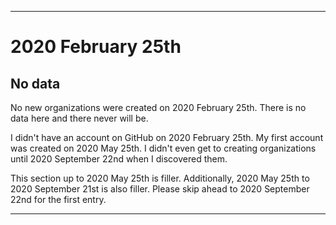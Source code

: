 
***

# 2020 February 25th

## No data

No new organizations were created on 2020 February 25th. There is no data here and there never will be.

I didn't have an account on GitHub on 2020 February 25th. My first account was created on 2020 May 25th. I didn't even get to creating organizations until 2020 September 22nd when I discovered them.

This section up to 2020 May 25th is filler. Additionally, 2020 May 25th to 2020 September 21st is also filler. Please skip ahead to 2020 September 22nd for the first entry.

***
